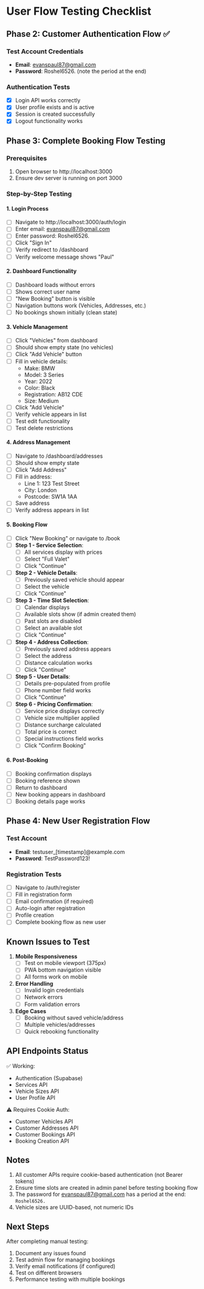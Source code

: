 # User Flow Testing Checklist

## Phase 2: Customer Authentication Flow ✅

### Test Account Credentials
- **Email**: evanspaul87@gmail.com
- **Password**: Roshel6526. (note the period at the end)

### Authentication Tests
- [x] Login API works correctly
- [x] User profile exists and is active
- [x] Session is created successfully
- [x] Logout functionality works

## Phase 3: Complete Booking Flow Testing

### Prerequisites
1. Open browser to http://localhost:3000
2. Ensure dev server is running on port 3000

### Step-by-Step Testing

#### 1. Login Process
- [ ] Navigate to http://localhost:3000/auth/login
- [ ] Enter email: evanspaul87@gmail.com
- [ ] Enter password: Roshel6526.
- [ ] Click "Sign In"
- [ ] Verify redirect to /dashboard
- [ ] Verify welcome message shows "Paul"

#### 2. Dashboard Functionality
- [ ] Dashboard loads without errors
- [ ] Shows correct user name
- [ ] "New Booking" button is visible
- [ ] Navigation buttons work (Vehicles, Addresses, etc.)
- [ ] No bookings shown initially (clean state)

#### 3. Vehicle Management
- [ ] Click "Vehicles" from dashboard
- [ ] Should show empty state (no vehicles)
- [ ] Click "Add Vehicle" button
- [ ] Fill in vehicle details:
  - Make: BMW
  - Model: 3 Series
  - Year: 2022
  - Color: Black
  - Registration: AB12 CDE
  - Size: Medium
- [ ] Click "Add Vehicle"
- [ ] Verify vehicle appears in list
- [ ] Test edit functionality
- [ ] Test delete restrictions

#### 4. Address Management
- [ ] Navigate to /dashboard/addresses
- [ ] Should show empty state
- [ ] Click "Add Address"
- [ ] Fill in address:
  - Line 1: 123 Test Street
  - City: London
  - Postcode: SW1A 1AA
- [ ] Save address
- [ ] Verify address appears in list

#### 5. Booking Flow
- [ ] Click "New Booking" or navigate to /book
- [ ] **Step 1 - Service Selection**:
  - [ ] All services display with prices
  - [ ] Select "Full Valet"
  - [ ] Click "Continue"
  
- [ ] **Step 2 - Vehicle Details**:
  - [ ] Previously saved vehicle should appear
  - [ ] Select the vehicle
  - [ ] Click "Continue"
  
- [ ] **Step 3 - Time Slot Selection**:
  - [ ] Calendar displays
  - [ ] Available slots show (if admin created them)
  - [ ] Past slots are disabled
  - [ ] Select an available slot
  - [ ] Click "Continue"
  
- [ ] **Step 4 - Address Collection**:
  - [ ] Previously saved address appears
  - [ ] Select the address
  - [ ] Distance calculation works
  - [ ] Click "Continue"
  
- [ ] **Step 5 - User Details**:
  - [ ] Details pre-populated from profile
  - [ ] Phone number field works
  - [ ] Click "Continue"
  
- [ ] **Step 6 - Pricing Confirmation**:
  - [ ] Service price displays correctly
  - [ ] Vehicle size multiplier applied
  - [ ] Distance surcharge calculated
  - [ ] Total price is correct
  - [ ] Special instructions field works
  - [ ] Click "Confirm Booking"

#### 6. Post-Booking
- [ ] Booking confirmation displays
- [ ] Booking reference shown
- [ ] Return to dashboard
- [ ] New booking appears in dashboard
- [ ] Booking details page works

## Phase 4: New User Registration Flow

### Test Account
- **Email**: testuser_[timestamp]@example.com
- **Password**: TestPassword123!

### Registration Tests
- [ ] Navigate to /auth/register
- [ ] Fill in registration form
- [ ] Email confirmation (if required)
- [ ] Auto-login after registration
- [ ] Profile creation
- [ ] Complete booking flow as new user

## Known Issues to Test

1. **Mobile Responsiveness**
   - [ ] Test on mobile viewport (375px)
   - [ ] PWA bottom navigation visible
   - [ ] All forms work on mobile

2. **Error Handling**
   - [ ] Invalid login credentials
   - [ ] Network errors
   - [ ] Form validation errors

3. **Edge Cases**
   - [ ] Booking without saved vehicle/address
   - [ ] Multiple vehicles/addresses
   - [ ] Quick rebooking functionality

## API Endpoints Status

✅ Working:
- Authentication (Supabase)
- Services API
- Vehicle Sizes API
- User Profile API

⚠️ Requires Cookie Auth:
- Customer Vehicles API
- Customer Addresses API
- Customer Bookings API
- Booking Creation API

## Notes

1. All customer APIs require cookie-based authentication (not Bearer tokens)
2. Ensure time slots are created in admin panel before testing booking flow
3. The password for evanspaul87@gmail.com has a period at the end: `Roshel6526.`
4. Vehicle sizes are UUID-based, not numeric IDs

## Next Steps

After completing manual testing:
1. Document any issues found
2. Test admin flow for managing bookings
3. Verify email notifications (if configured)
4. Test on different browsers
5. Performance testing with multiple bookings